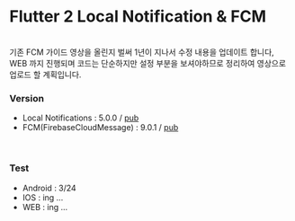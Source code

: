# Flutter 2 Local Notification & FCM
<br/>
기존 FCM 가이드 영상을 올린지 벌써 1년이 지나서 수정 내용을 업데이트 합니다,
<br/>
WEB 까지 진행되며 코드는 단순하지만 설정 부분을 보셔야하므로 정리하여 영상으로 업로드 할 계획입니다.
<br/>

### Version
- Local Notifications : 5.0.0 / [pub](https://pub.dev/packages/flutter_local_notifications/example)
- FCM(FirebaseCloudMessage) : 9.0.1 / [pub](https://pub.dev/packages/firebase_messaging/example)
<br/>

### Test
- Android : 3/24
- IOS : ing ...
- WEB : ing ...